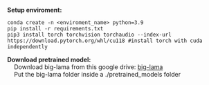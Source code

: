 **Setup enviroment:**
```
conda create -n <enviroment_name> python=3.9
pip install -r requirements.txt
pip3 install torch torchvision torchaudio --index-url https://download.pytorch.org/whl/cu118 #install torch with cuda independently 
```
**Download pretrained model:** <br>
 &nbsp;&nbsp;&nbsp;&nbsp;Download big-lama from this google drive: [big-lama](https://drive.google.com/drive/folders/1wpY-upCo4GIW4wVPnlMh_ym779lLIG2A?usp=sharing) <br>
 &nbsp;&nbsp;&nbsp;&nbsp;Put the big-lama folder inside a ./pretrained_models folder

